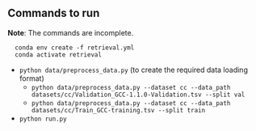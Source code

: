 ## Commands to run  
**Note**: The commands are incomplete.  

```
  conda env create -f retrieval.yml
  conda activate retrieval
```
- `python data/preprocess_data.py` (to create the required data loading format)  
  - `python data/preprocess_data.py --dataset cc --data_path datasets/cc/Validation_GCC-1.1.0-Validation.tsv --split val`
  - `python data/preprocess_data.py --dataset cc --data_path datasets/cc/Train_GCC-training.tsv --split train`
- `python run.py`